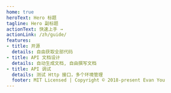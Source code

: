 ```yaml
---
home: true
heroText: Hero 标题
tagline: Hero 副标题
actionText: 快速上手 →
actionLink: /zh/guide/
features:
- title: 开源
  details: 自由获取全部代码
- title: API 文档设计
  details: 自动生成文档, 自由撰写文档
- title: API 调试
  details: 测试 Http 接口，多个环境管理
  footer: MIT Licensed | Copyright © 2018-present Evan You
---
```

